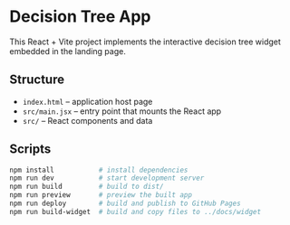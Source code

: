 # Decision Tree App

This React + Vite project implements the interactive decision tree widget
embedded in the landing page.

## Structure
- `index.html` – application host page
- `src/main.jsx` – entry point that mounts the React app
- `src/` – React components and data

## Scripts
```bash
npm install           # install dependencies
npm run dev           # start development server
npm run build         # build to dist/
npm run preview       # preview the built app
npm run deploy        # build and publish to GitHub Pages
npm run build-widget  # build and copy files to ../docs/widget
```
